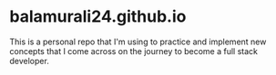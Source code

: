 # balamurali24.github.io

This is a personal repo that I'm using to practice and implement new concepts that I come across on the journey to become a full stack developer. 